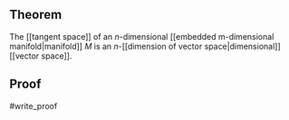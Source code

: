 ## Theorem
The [[tangent space]] of an $n$-dimensional [[embedded m-dimensional manifold|manifold]] $M$ is an $n$-[[dimension of vector space|dimensional]] [[vector space]].
## Proof

#write_proof 